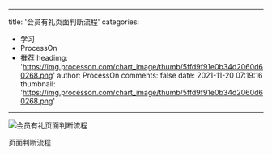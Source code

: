 
---
title: '会员有礼页面判断流程'
categories: 
 - 学习
 - ProcessOn
 - 推荐
headimg: 'https://img.processon.com/chart_image/thumb/5ffd9f91e0b34d2060d60268.png'
author: ProcessOn
comments: false
date: 2021-11-20 07:19:16
thumbnail: 'https://img.processon.com/chart_image/thumb/5ffd9f91e0b34d2060d60268.png'
---

<div>   
<img class="thumb" alt="会员有礼页面判断流程" src="https://img.processon.com/chart_image/thumb/5ffd9f91e0b34d2060d60268.png" referrerpolicy="no-referrer">
<p>页面判断流程</p>  
</div>
            